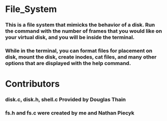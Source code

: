 # File_System
### This is a file system that mimicks the behavior of a disk. Run the command with the number of frames that you would like on your virtual disk, and you will be inside the terminal.
### While in the terminal, you can format files for placement on disk, mount the disk, create inodes, cat files, and many other options that are displayed with the help command.

# Contributors
### disk.c, disk.h, shell.c Provided by Douglas Thain
### fs.h and fs.c were created by me and Nathan Piecyk
